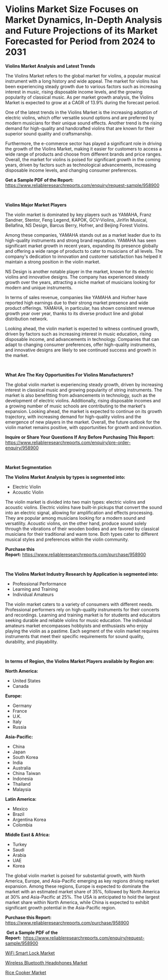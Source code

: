 <p><h1>Violins Market Size Focuses on Market Dynamics, In-Depth Analysis and Future Projections of its Market Forecasted for Period from 2024 to 2031</h1></p><p><strong>Violins Market Analysis and Latest Trends</strong></p>
<p><p>The Violins Market refers to the global market for violins, a popular musical instrument with a long history and wide appeal. The market for violins has been experiencing steady growth due to various factors such as increasing interest in music, rising disposable income levels, and the growing popularity of classical music. As per market growth analysis, the Violins Market is expected to grow at a CAGR of 13.9% during the forecast period.</p><p>One of the latest trends in the Violins Market is the increasing adoption of electric violins, which offer versatile sound options and are preferred by modern musicians for their unique sound effects. Another trend is the rising demand for high-quality and handcrafted violins that are known for their superior sound quality and craftsmanship.</p><p>Furthermore, the e-commerce sector has played a significant role in driving the growth of the Violins Market, making it easier for customers to access a wide range of products and choose from different brands and price ranges. Overall, the market for violins is poised for significant growth in the coming years, driven by factors such as technological advancements, increasing disposable income levels, and changing consumer preferences.</p></p>
<p><strong>Get a Sample PDF of the Report:&nbsp;</strong> <a href="https://www.reliableresearchreports.com/enquiry/request-sample/958900">https://www.reliableresearchreports.com/enquiry/request-sample/958900</a></p>
<p>&nbsp;</p>
<p><strong>Violins Major Market Players</strong></p>
<p><p>The violin market is dominated by key players such as YAMAHA, Franz Sandner, Stentor, Feng Legend, KAPOK, GCV-Violins, JinYin Musical, Bellafina, NS Design, Barcus Berry, Hofner, and Beijing Forest Violins.</p><p>Among these companies, YAMAHA stands out as a market leader due to its high-quality instruments and strong brand reputation. YAMAHA has seen significant market growth in recent years, expanding its presence globally and offering a wide range of products to cater to musicians of all levels. The company's dedication to innovation and customer satisfaction has helped it maintain a strong position in the violin market.</p><p>NS Design is another notable player in the market, known for its electric violins and innovative designs. The company has experienced steady growth over the years, attracting a niche market of musicians looking for modern and unique instruments.</p><p>In terms of sales revenue, companies like YAMAHA and Hofner have reported high earnings due to their strong market presence and wide product offerings. YAMAHA, in particular, has shown consistent revenue growth year over year, thanks to its diverse product line and global distribution network.</p><p>Looking ahead, the violin market is expected to witness continued growth, driven by factors such as increasing interest in music education, rising disposable income, and advancements in technology. Companies that can adapt to changing consumer preferences, offer high-quality instruments, and innovative designs are likely to see continued success and growth in the market.</p></p>
<p>&nbsp;</p>
<p><strong>What Are The Key Opportunities For Violins Manufacturers?</strong></p>
<p><p>The global violin market is experiencing steady growth, driven by increasing interest in classical music and growing popularity of string instruments. The market is also benefitting from advancements in technology, such as the development of electric violins. Additionally, rising disposable incomes and a growing number of music schools are contributing to the market's expansion. Looking ahead, the market is expected to continue on its growth trajectory, with increasing demand for high-quality violins and the emergence of new players in the market. Overall, the future outlook for the violin market remains positive, with opportunities for growth and innovation.</p></p>
<p><strong>Inquire or Share Your Questions If Any Before Purchasing This Report:</strong> <a href="https://www.reliableresearchreports.com/enquiry/pre-order-enquiry/958900">https://www.reliableresearchreports.com/enquiry/pre-order-enquiry/958900</a></p>
<p>&nbsp;</p>
<p><strong>Market Segmentation</strong></p>
<p><strong>The Violins Market Analysis by types is segmented into:</strong></p>
<p><ul><li>Electric Violin</li><li>Acoustic Violin</li></ul></p>
<p><p>The violin market is divided into two main types: electric violins and acoustic violins. Electric violins have built-in pickups that convert the sound into an electric signal, allowing for amplification and effects processing. They are popular among musicians looking for a modern sound and versatility. Acoustic violins, on the other hand, produce sound solely through the vibrations of their wooden bodies and are favored by classical musicians for their traditional and warm tone. Both types cater to different musical styles and preferences within the violin community.</p></p>
<p><strong>Purchase this Report:&nbsp;</strong><a href="https://www.reliableresearchreports.com/purchase/958900">https://www.reliableresearchreports.com/purchase/958900</a></p>
<p>&nbsp;</p>
<p><strong>The Violins Market Industry Research by Application is segmented into:</strong></p>
<p><ul><li>Professional Performance</li><li>Learning and Training</li><li>Individual Amateurs</li></ul></p>
<p><p>The violin market caters to a variety of consumers with different needs. Professional performers rely on high-quality instruments for their concerts and recordings. Learning and training market is for students and educators seeking durable and reliable violins for music education. The individual amateurs market encompasses hobbyists and enthusiasts who enjoy playing the violin as a pastime. Each segment of the violin market requires instruments that meet their specific requirements for sound quality, durability, and playability.</p></p>
<p>&nbsp;</p>
<p><strong>In terms of Region, the Violins Market Players available by Region are:</strong></p>
<p>
    <p> <strong> North America: </strong>
        <ul>
            <li>United States</li>
            <li>Canada</li>
        </ul>
        </p> 
    <p> <strong> Europe: </strong>
        <ul>
            <li>Germany</li>
            <li>France</li>
            <li>U.K.</li>
            <li>Italy</li>
            <li>Russia</li>
        </ul>
        </p> 
    <p> <strong> Asia-Pacific: </strong>
        <ul>
            <li>China</li>
            <li>Japan</li>
            <li>South Korea</li>
            <li>India</li>
            <li>Australia</li>
            <li>China Taiwan</li>
            <li>Indonesia</li>
            <li>Thailand</li>
            <li>Malaysia</li>
        </ul>
        </p> 
    <p> <strong> Latin America: </strong>
        <ul>
            <li>Mexico</li>
            <li>Brazil</li>
            <li>Argentina Korea</li>
            <li>Colombia</li>
        </ul>
        </p> 
    <p> <strong> Middle East & Africa: </strong>
        <ul>
            <li>Turkey</li>
            <li>Saudi</li>
            <li>Arabia</li>
            <li>UAE</li>
            <li>Korea</li>
        </ul>
    </p>
    </p>
<p><p>The global violin market is poised for substantial growth, with North America, Europe, and Asia-Pacific emerging as key regions driving market expansion. Among these regions, Europe is expected to dominate the market with an estimated market share of 35%, followed by North America at 30% and Asia-Pacific at 25%. The USA is anticipated to hold the largest market share within North America, while China is expected to exhibit significant growth potential in the Asia-Pacific region.</p></p>
<p><strong>Purchase this Report: </strong><a href="https://www.reliableresearchreports.com/purchase/958900">https://www.reliableresearchreports.com/purchase/958900</a></p>
<p>&nbsp;<strong>Get a Sample PDF of the Report:&nbsp;&nbsp;</strong><a href="https://www.reliableresearchreports.com/enquiry/request-sample/958900">https://www.reliableresearchreports.com/enquiry/request-sample/958900</a></p>
<p><strong></strong></p>
<p><p><a href="https://github.com/danielneavesallisons03mba/Market-Research-Report-List-1/blob/main/wifi-smart-lock-market.md">WiFi Smart Lock Market</a></p><p><a href="https://github.com/changoleonlaverguenzanoexiste/Market-Research-Report-List-2/blob/main/wireless-bluetooth-headphones-market.md">Wireless Bluetooth Headphones Market</a></p><p><a href="https://github.com/dimitrishawkinswaynenp91rgz/Market-Research-Report-List-1/blob/main/rice-cooker-market.md">Rice Cooker Market</a></p></p>